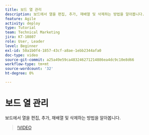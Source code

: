 ```yaml
---
title: 보드 열 관리
description: 보드에서 열을 편집, 추가, 재배열 및 삭제하는 방법을 알아봅니다.
feature: Agile
activity: deploy
type: Tutorial
team: Technical Marketing
jira: KT-10807
role: User, Leader
level: Beginner
exl-id: 50a1b0f4-1857-43cf-a8ae-1ebb2344afa0
doc-type: video
source-git-commit: a25a49e59ca483246271214886ea4dc9c10e8d66
workflow-type: tm+mt
source-wordcount: '32'
ht-degree: 0%

---
```


# 보드 열 관리

보드에서 열을 편집, 추가, 재배열 및 삭제하는 방법을 알아봅니다.

>[!VIDEO](https://video.tv.adobe.com/v/346570)
